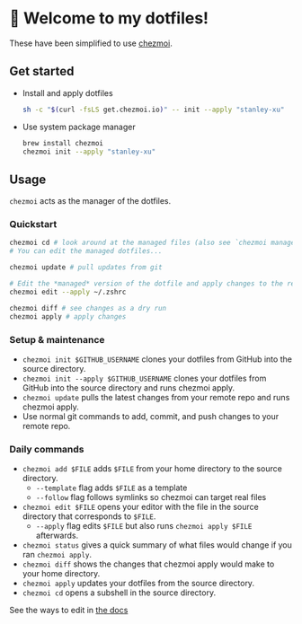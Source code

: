 # 👋 Welcome to my dotfiles!

These have been simplified to use [chezmoi](https://www.chezmoi.io).

## Get started

- Install and apply dotfiles

  ```sh
  sh -c "$(curl -fsLS get.chezmoi.io)" -- init --apply "stanley-xu"
  ```

- Use system package manager

  ```sh
  brew install chezmoi
  chezmoi init --apply "stanley-xu"
  ```

## Usage

`chezmoi` acts as the manager of the dotfiles.

### Quickstart

```sh
chezmoi cd # look around at the managed files (also see `chezmoi managed`)
# You can edit the managed dotfiles...

chezmoi update # pull updates from git

# Edit the *managed* version of the dotfile and apply changes to the real dotfile on close
chezmoi edit --apply ~/.zshrc 

chezmoi diff # see changes as a dry run
chezmoi apply # apply changes
```

### Setup & maintenance

- `chezmoi init $GITHUB_USERNAME` clones your dotfiles from GitHub into the source directory.
- `chezmoi init --apply $GITHUB_USERNAME` clones your dotfiles from GitHub into the source directory and runs chezmoi apply.
- `chezmoi update` pulls the latest changes from your remote repo and runs chezmoi apply.
- Use normal git commands to add, commit, and push changes to your remote repo.

### Daily commands

- `chezmoi add $FILE` adds `$FILE` from your home directory to the source directory.
  - `--template` flag adds `$FILE` as a template
  - `--follow` flag follows symlinks so chezmoi can target real files
- `chezmoi edit $FILE` opens your editor with the file in the source directory that corresponds to `$FILE`.
  - `--apply` flag edits `$FILE` but also runs `chezmoi apply $FILE` afterwards.
- `chezmoi status` gives a quick summary of what files would change if you ran `chezmoi apply`.
- `chezmoi diff` shows the changes that chezmoi apply would make to your home directory.
- `chezmoi apply` updates your dotfiles from the source directory.
- `chezmoi cd` opens a subshell in the source directory.

See the ways to edit in [the docs](https://www.chezmoi.io/user-guide/frequently-asked-questions/usage/#how-do-i-edit-my-dotfiles-with-chezmoi)
